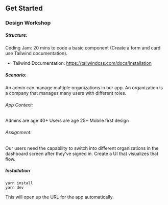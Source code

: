 ## Get Started

### Design Workshop 

##### Structure:

Coding Jam: 20 mins to code a basic component (Create a form and card use Tailwind documentation).

 - Tailwind Documentation: https://tailwindcss.com/docs/installation

##### Scenario: 

An admin can manage multiple organizations in our app. An organization is a company that manages many users with different roles. 

###### App Context:

Admins are age 40+
Users are age 25+
Mobile first design

###### Assignment: 

Our users need the capability to switch into different organizations in the dashboard screen after they’ve signed in. Create a UI that visualizes that flow. 


##### Installation

````
yarn install
yarn dev
````

This will open up the URL for the app automatically.
